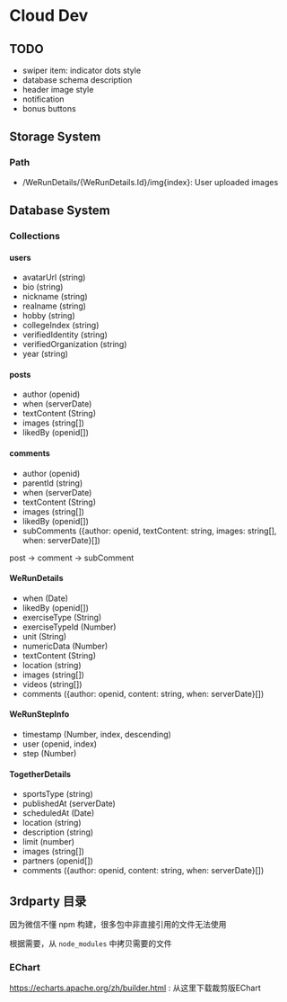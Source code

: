 # Cloud Dev

## TODO

* swiper item: indicator dots style
* database schema description
* header image style
* notification
* bonus buttons

## Storage System

### Path

* /WeRunDetails/{WeRunDetails.Id}/img{index}: User uploaded images

## Database System

### Collections

#### users

* avatarUrl (string)
* bio (string)
* nickname (string)
* realname (string)
* hobby (string)
* collegeIndex (string)
* verifiedIdentity (string)
* verifiedOrganization (string)
* year (string)

#### posts

* author (openid)
* when (serverDate)
* textContent (String)
* images (string[])
* likedBy (openid[])

#### comments

* author (openid)
* parentId (string)
* when (serverDate)
* textContent (String)
* images (string[])
* likedBy (openid[])
* subComments ({author: openid, textContent: string, images: string[], when: serverDate}[])

post -> comment -> subComment

#### WeRunDetails

* when (Date)
* likedBy (openid[])
* exerciseType (String)
* exerciseTypeId (Number)
* unit (String)
* numericData (Number)
* textContent (String)
* location (string)
* images (string[])
* videos (string[])
* comments ({author: openid, content: string, when: serverDate}[])

#### WeRunStepInfo

* timestamp (Number, index, descending)
* user (openid, index)
* step (Number)

#### TogetherDetails

* sportsType (string)
* publishedAt (serverDate)
* scheduledAt (Date)
* location (string)
* description (string)
* limit (number)
* images (string[])
* partners (openid[])
* comments ({author: openid, content: string, when: serverDate}[])


## 3rdparty 目录
因为微信不懂 npm 构建，很多包中非直接引用的文件无法使用

根据需要，从 `node_modules` 中拷贝需要的文件

### EChart

https://echarts.apache.org/zh/builder.html : 从这里下载裁剪版EChart
